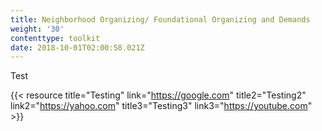 ```yaml
---
title: Neighborhood Organizing/ Foundational Organizing and Demands
weight: '30'
contenttype: toolkit
date: 2018-10-01T02:00:58.021Z
---
```

Test

{{< resource title="Testing" link="https://google.com" title2="Testing2" link2="https://yahoo.com" title3="Testing3" link3="https://youtube.com"  >}}
